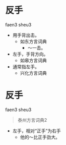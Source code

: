 # 反手
faen3 sheu3
+ 用手背出击。
  * 如东方言词典
    - ～一击。
+ 左手，手背方向。
  * 如皋方言词典
+ 通常指左手。
  * 兴化方言词典


# 反手
faen3 sheu3
> 泰州方言词典2
- 左手，相对“正手”为右手
  - 他的～比正手劲大。